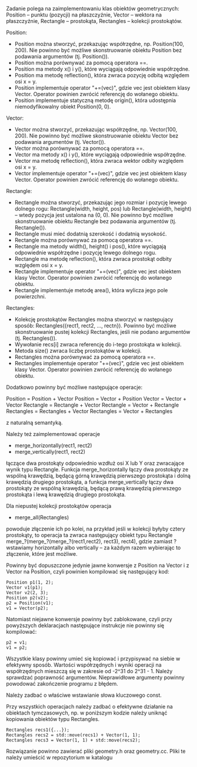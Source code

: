 Zadanie polega na zaimplementowaniu klas obiektów geometrycznych:
Position   – punktu (pozycji) na płaszczyźnie,
Vector     – wektora na płaszczyźnie,
Rectangle  – prostokąta,
Rectangles – kolekcji prostokątów.

Position:

- Position można stworzyć, przekazując współrzędne, np. Position(100, 200). Nie
  powinno być możliwe skonstruowanie obiektu Position bez podawania argumentów
  (tj. Position()).
- Position można porównywać za pomocą operatora ==.
- Position ma metody x() i y(), które wyciągają odpowiednie współrzędne.
- Position ma metodę reflection(), która zwraca pozycję odbitą względem osi
  x = y.
- Position implementuje operator "+=(vec)", gdzie vec jest obiektem klasy
  Vector. Operator powinien zwrócić referencję do wołanego obiektu.
- Position implementuje statyczną metodę origin(), która udostępnia
  niemodyfikowalny obiekt Position(0, 0).

Vector:

- Vector można stworzyć, przekazując współrzędne, np. Vector(100, 200). Nie
  powinno być możliwe skonstruowanie obiektu Vector bez podawania argumentów
  (tj. Vector()).
- Vector można porównywać za pomocą operatora ==.
- Vector ma metody x() i y(), które wyciągają odpowiednie współrzędne.
- Vector ma metodę reflection(), która zwraca wektor odbity względem osi x = y.
- Vector implementuje operator "+=(vec)", gdzie vec jest obiektem klasy Vector.
  Operator powinien zwrócić referencję do wołanego obiektu.

Rectangle:

- Rectangle można stworzyć, przekazując jego rozmiar i pozycję lewego dolnego
  rogu: Rectangle(width, height, pos) lub Rectangle(width, height) – wtedy
  pozycja jest ustalona na (0, 0). Nie powinno być możliwe skonstruowanie
  obiektu Rectangle bez podawania argumentów (tj. Rectangle()).
- Rectangle musi mieć dodatnią szerokość i dodatnią wysokość.
- Rectangle można porównywać za pomocą operatora ==.
- Rectangle ma metody width(), height() i pos(), które wyciągają odpowiednie
  współrzędne i pozycję lewego dolnego rogu.
- Rectangle ma metodę reflection(), która zwraca prostokąt odbity względem osi
  x = y.
- Rectangle implementuje operator "+=(vec)", gdzie vec jest obiektem klasy
  Vector. Operator powinien zwrócić referencję do wołanego obiektu.
- Rectangle implementuje metodę area(), która wylicza jego pole powierzchni.

Rectangles:

- Kolekcję prostokątów Rectangles można stworzyć w następujący sposób:
  Rectangles({rect1, rect2, ..., rectn}). Powinno być możliwe skonstruowanie
  pustej kolekcji Rectangles, jeśli nie podano argumentów (tj. Rectangles()).
- Wywołanie recs[i] zwraca referencję do i-tego prostokąta w kolekcji.
- Metoda size() zwraca liczbę prostokątów w kolekcji.
- Rectangles można porównywać za pomocą operatora ==.
- Rectangles implementuje operator "+=(vec)", gdzie vec jest obiektem klasy
  Vector. Operator powinien zwrócić referencję do wołanego obiektu.

Dodatkowo powinny być możliwe następujące operacje:

  Position = Position + Vector
  Position = Vector + Position
  Vector = Vector + Vector
  Rectangle = Rectangle + Vector
  Rectangle = Vector + Rectangle
  Rectangles = Rectangles + Vector
  Rectangles = Vector + Rectangles

z naturalną semantyką.

Należy też zaimplementować operacje

- merge_horizontally(rect1, rect2)
- merge_vertically(rect1, rect2)

łączące dwa prostokąty odpowiednio wzdłuż osi X lub Y oraz zwracające wynik typu
Rectangle. Funkcja merge_horizontally łączy dwa prostokąty ze wspólną krawędzią,
będącą górną krawędzią pierwszego prostokąta i dolną krawędzią drugiego
prostokąta, a funkcja merge_vertically łączy dwa prostokąty ze wspólną
krawędzią, będącą prawą krawędzią pierwszego prostokąta i lewą krawędzią
drugiego prostokąta.

Dla niepustej kolekcji prostokątów operacja

- merge_all(Rectangles)

powoduje złączenie ich po kolei, na przykład jeśli w kolekcji byłyby cztery
prostokąty, to operacja ta zwraca następujący obiekt typu Rectangle
merge_?(merge_?(merge_?(rect1,rect2), rect3), rect4),
gdzie zamiast ? wstawiamy horizontally albo vertically – za każdym razem
wybierając to złączenie, które jest możliwe.

Powinny być dopuszczone jedynie jawne konwersje z Position na Vector i z Vector
na Position, czyli powinien kompilować się następujący kod:

    Position p1(1, 2);
    Vector v1(p1);
    Vector v2(2, 3);
    Position p2(v2);
    p2 = Position(v1);
    v1 = Vector(p2);

Natomiast niejawne konwersje powinny być zablokowane, czyli przy powyższych
deklaracjach następujące instrukcje nie powinny się kompilować:

    p2 = v1;
    v1 = p2;

Wszystkie klasy powinny umieć się kopiować i przypisywać na siebie w efektywny
sposób. Wartości współrzędnych i wyniki operacji na współrzędnych mieszczą się
w zakresie od -2^31 do 2^31 - 1. Należy sprawdzać poprawność argumentów.
Nieprawidłowe argumenty powinny powodować zakończenie programu z błędem.

Należy zadbać o właściwe wstawianie słowa kluczowego const.

Przy wszystkich operacjach należy zadbać o efektywne działanie na obiektach
tymczasowych, np. w poniższym kodzie należy uniknąć kopiowania obiektów typu
Rectangles.

    Rectangles recs1({...});
    Rectangles recs2 = std::move(recs1) + Vector(1, 1);
    Rectangles recs3 = Vector(1, 1) + std::move(recs2);

Rozwiązanie powinno zawierać pliki geometry.h oraz geometry.cc. Pliki te należy
umieścić w repozytorium w katalogu
